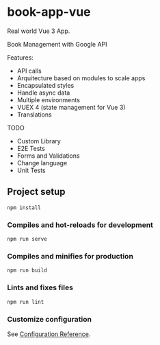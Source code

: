 # book-app-vue

Real world Vue 3 App.

Book Management with Google API

Features:

-   API calls
-   Arquitecture based on modules to scale apps
-   Encapsulated styles
-   Handle async data
-   Multiple environments
-   VUEX 4 (state management for Vue 3)
-   Translations

TODO

-   Custom Library
-   E2E Tests
-   Forms and Validations
-   Change language
-   Unit Tests

## Project setup

```
npm install
```

### Compiles and hot-reloads for development

```
npm run serve
```

### Compiles and minifies for production

```
npm run build
```

### Lints and fixes files

```
npm run lint
```

### Customize configuration

See [Configuration Reference](https://cli.vuejs.org/config/).
